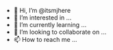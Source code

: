 - 👋 Hi, I’m @itsmjhere
- 👀 I’m interested in ...
- 🌱 I’m currently learning ...
- 💞️ I’m looking to collaborate on ...
- 📫 How to reach me ...

<!---
itsmjhere/itsmjhere is a ✨ special ✨ repository because its `README.md` (this file) appears on your GitHub profile.
You can click the Preview link to take a look at your changes.
--->

